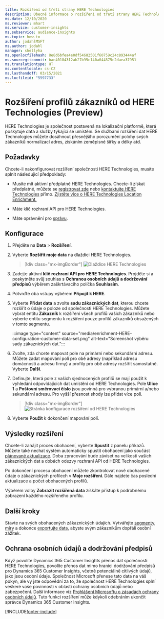 ```yaml
---
title: Rozšíření od třetí strany HERE Technologies
description: Obecné informace o rozšíření od třetí strany HERE Technologies.
ms.date: 12/10/2020
ms.reviewer: mhart
ms.service: customer-insights
ms.subservice: audience-insights
ms.topic: how-to
author: jodahlMSFT
ms.author: jodahl
manager: shellyha
ms.openlocfilehash: 8e8d6bfea4e0df54682501f60759c24c893444af
ms.sourcegitcommit: bae40184312ab27b95c140a044875c2daea37951
ms.translationtype: HT
ms.contentlocale: cs-CZ
ms.lasthandoff: 03/15/2021
ms.locfileid: "5597733"
---
```

# <a name="enrichment-of-customer-profiles-with-here-technologies-preview"></a>Rozšíření profilů zákazníků od HERE Technologies (Preview)

HERE Technologies je společnost postavená na lokalizační platformě, která poskytuje data a služby týkající se umístění. Se službami rozšíření dat HERE Technologies můžete dosáhnout přesnějšího porozumění polohy svých zákazníků normalizací adres, získáním zeměpisné šířky a délky atd.

## <a name="prerequisites"></a>Požadavky

Chcete-li nakonfigurovat rozšíření společnosti HERE Technologies, musíte splnit následující předpoklady:

- Musíte mít aktivní předplatné HERE Technologies. Chcete-li získat předplatné, můžete se [registrovat zde](https://developer.here.com/sign-up?utm_medium=referral&utm_source=Microsoft-Dynamics-CI&create=Freemium-Basic) nebo [kontaktujte HERE Technologies](https://developer.here.com/help?utm_medium=referral&utm_source=Microsoft-Dynamics-CI#how-can-we-help-you) přímo. [Zjistěte více o HERE Technologies Location Enrichment.](https://developer.here.com/location-enrichment?cid=Dev-MicrosoftDynamics-DB-0-Dev-&utm_source=MicrosoftDynamics&utm_medium=referral&utm_campaign=Online_Dev_ReferralMicrosoft)

- Máte klíč rozhraní API pro HERE Technologies.

- Máte oprávnění pro [správu](permissions.md#administrator).

## <a name="configuration"></a>Konfigurace

1. Přejděte na **Data** > **Rozšíření**.

1. Vyberte **Rozšířit moje data** na dlaždici HERE Technologies.

   > [!div class="mx-imgBorder"]
   > ![Dlaždice HERE Technologies](media/HERE-tile.png "Dlaždice HERE Technologies")

1. Zadejte aktivní **klíč rozhraní API pro HERE Technologies**. Projděte si a poskytněte svůj souhlas s **Ochranou osobních údajů a dodržování předpisů** výběrem zaškrtávacího políčka **Souhlasím**. 

1. Potvrďte oba vstupy výběrem **Připojit k HERE**.

1.  Vyberte **Přidat data** a zvolte **sadu zákaznických dat**, kterou chcete rozšířit o údaje o poloze od společnosti HERE Technologies. Můžete vybrat entitu **Zákazník** k rozšíření všech profilů vašich zákazníků nebo vyberte entitu segmentu k rozšíření pouze profilů zákazníků obsažených v tomto segmentu.

    :::image type="content" source="media/enrichment-HERE-configuration-customer-data-set.png" alt-text="Screenshot výběru sady zákaznických dat.":::

1. Zvolte, zda chcete mapovat pole na primární nebo sekundární adresu. Můžete zadat mapování polí pro obě adresy (například adresu domácnosti a adresu firmy) a profily pro obě adresy rozšířit samostatně. Vyberte **Další**.

1. Definujte, která pole z vašich sjednocených profilů se mají použít k vyhledání odpovídajících dat umístění od HERE Technologies. Pole **Ulice 1** a **Poštovní směrovací číslo** jsou povinná pro vybranou primární a/nebo sekundární adresu. Pro vyšší přesnost shody lze přidat více polí.

   > [!div class="mx-imgBorder"]
   > ![Stránka konfigurace rozšíření od HERE Technologies](media/enrichment-HERE-configuration.png "Stránka konfigurace rozšíření od HERE Technologies")

1. Vyberte **Použít** k dokončení mapování polí.

## <a name="enrichment-results"></a>Výsledky rozšíření

Chcete-li zahájit proces obohacení, vyberte **Spustit** z panelu příkazů. Můžete také nechat systém automaticky spustit obohacení jako součást [plánované aktualizace](system.md#schedule-tab). Doba zpracování bude záviset na velikosti vašich zákaznických dat a dobách odezvy rozhraní API od HERE Technologies.

Po dokončení procesu obohacení můžete zkontrolovat nově obohacené údaje o zákaznických profilech v **Moje rozšíření**. Dále najdete čas poslední aktualizace a počet obohacených profilů.

Výběrem volby **Zobrazit rozšířená data** získáte přístup k podrobnému zobrazení každého rozšířeného profilu.

## <a name="next-steps"></a>Další kroky

Stavte na svých obohacených zákaznických údajích. Vytvářejte [segmenty](segments.md), [míry](measures.md) a dokonce [exportujte data](export-destinations.md), abyste svým zákazníkům dopřáli osobní zážitek.

## <a name="data-privacy-and-compliance"></a>Ochrana osobních údajů a dodržování předpisů

Když povolíte Dynamics 365 Customer Insights přenos dat společnosti HERE Technologies, povolíte přenos dat mimo hranici dodržování předpisů pro Dynamics 365 Customer Insights, včetně potenciálně citlivých údajů, jako jsou osobní údaje. Společnost Microsoft přenese tato data na váš pokyn, ale vy jste odpovědní za to, že společnost HERE Technologies splní veškeré vaše povinnosti v oblasti ochrany osobních údajů nebo zabezpečení. Další informace viz [Prohlášení Microsoftu o zásadách ochrany osobních údajů](https://go.microsoft.com/fwlink/?linkid=396732).
Tuto funkci rozšíření může kdykoli odebráním ukončit správce Dynamics 365 Customer Insights.


[!INCLUDE[footer-include](../includes/footer-banner.md)]